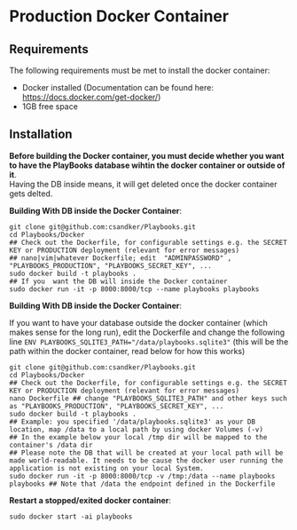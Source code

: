 # Production Docker Container

## Requirements

The following requirements must be met to install the docker container:<br>
- Docker installed (Documentation can be found here: https://docs.docker.com/get-docker/)
- 1GB free space  


## Installation

**Before building the Docker container, you must decide whether you want to have the PlayBooks database wihtin the docker container or outside of it**.<br>
Having the DB inside means, it will get deleted once the docker container gets delted.<br>

**Building With DB inside the Docker Container**:

```shell
git clone git@github.com:csandker/Playbooks.git
cd Playbooks/Docker
## Check out the Dockerfile, for configurable settings e.g. the SECRET KEY or PRODUCTION deployment (relevant for error messages)
## nano|vim|whatever Dockerfile; edit  "ADMINPASSWORD" , "PLAYBOOKS_PRODUCTION", "PLAYBOOKS_SECRET_KEY", ...
sudo docker build -t playbooks .
## If you  want the DB will inside the Docker container
sudo docker run -it -p 8000:8000/tcp --name playbooks playbooks
```

**Building With DB inside the Docker Container**:

If you want to have your database outside the docker container (which makes sense for the long run), edit the Dockerfile and change the following line ```ENV PLAYBOOKS_SQLITE3_PATH="/data/playbooks.sqlite3"``` (this will be the path within the docker container, read below for how this works)

```shell
git clone git@github.com:csandker/Playbooks.git
cd Playbooks/Docker
## Check out the Dockerfile, for configurable settings e.g. the SECRET KEY or PRODUCTION deployment (relevant for error messages)
nano Dockerfile ## change "PLAYBOOKS_SQLITE3_PATH" and other keys such as "PLAYBOOKS_PRODUCTION", "PLAYBOOKS_SECRET_KEY", ...
sudo docker build -t playbooks .
## Example: you specified '/data/playbooks.sqlite3' as your DB location, map /data to a local path by using docker Volumes (-v)
## In the example below your local /tmp dir will be mapped to the container's /data dir 
## Please note the DB that will be created at your local path will be made world-readable. It needs to be cause the docker user running the application is not existing on your local System. 
sudo docker run -it -p 8000:8000/tcp -v /tmp:/data --name playbooks playbooks ## Note that /data the endpoint defined in the Dockerfile
```


**Restart a stopped/exited docker container**:

```shell
sudo docker start -ai playbooks
```